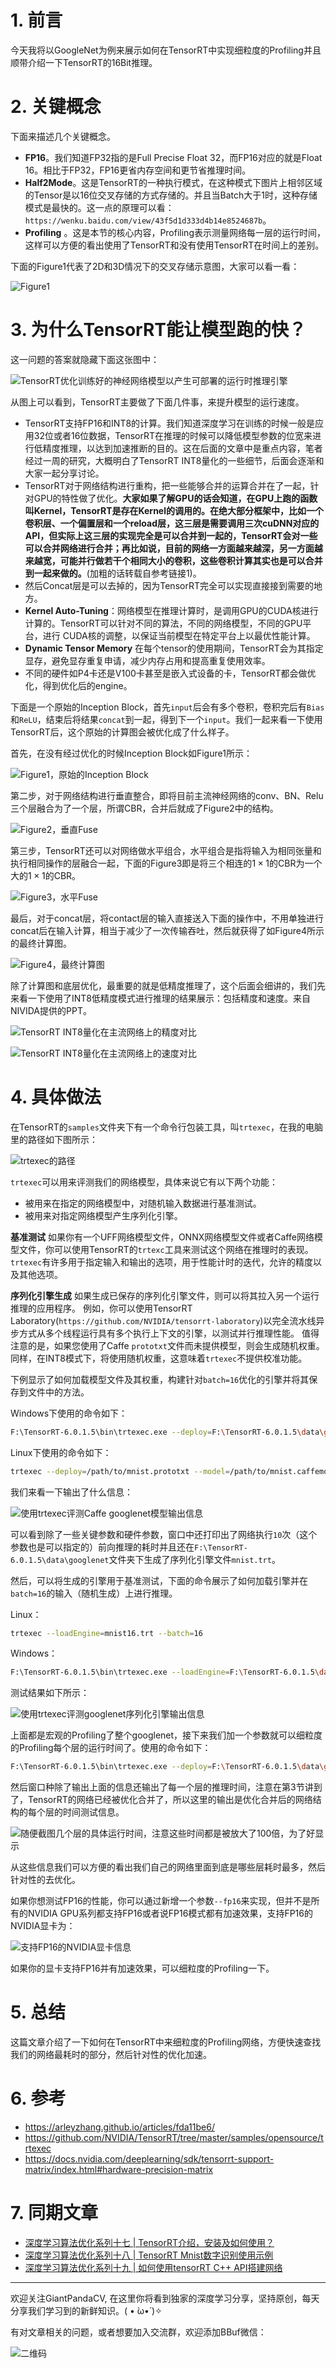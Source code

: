 # 1. 前言
今天我将以GoogleNet为例来展示如何在TensorRT中实现细粒度的Profiling并且顺带介绍一下TensorRT的16Bit推理。

# 2. 关键概念
下面来描述几个关键概念。
- **FP16**。我们知道FP32指的是Full Precise Float 32，而FP16对应的就是Float 16。相比于FP32，FP16更省内存空间和更节省推理时间。
- **Half2Mode**。这是TensorRT的一种执行模式，在这种模式下图片上相邻区域的Tensor是以16位交叉存储的方式存储的。并且当Batch大于1时，这种存储模式是最快的。这一点的原理可以看：`https://wenku.baidu.com/view/43f5d1d333d4b14e8524687b`。
- **Profiling** 。这是本节的核心内容，Profiling表示测量网络每一层的运行时间，这样可以方便的看出使用了TensorRT和没有使用TensorRT在时间上的差别。

下面的Figure1代表了2D和3D情况下的交叉存储示意图，大家可以看一看：

![Figure1](https://img-blog.csdnimg.cn/20200317173427365.png?x-oss-process=image/watermark,type_ZmFuZ3poZW5naGVpdGk,shadow_10,text_aHR0cHM6Ly9ibG9nLmNzZG4ubmV0L2p1c3Rfc29ydA==,size_16,color_FFFFFF,t_70)

# 3. 为什么TensorRT能让模型跑的快？
这一问题的答案就隐藏下面这张图中：

![TensorRT优化训练好的神经网络模型以产生可部署的运行时推理引擎](https://img-blog.csdnimg.cn/20200304145430948.png?x-oss-process=image/watermark,type_ZmFuZ3poZW5naGVpdGk,shadow_10,text_aHR0cHM6Ly9ibG9nLmNzZG4ubmV0L2p1c3Rfc29ydA==,size_16,color_FFFFFF,t_70)

从图上可以看到，TensorRT主要做了下面几件事，来提升模型的运行速度。
- TensorRT支持FP16和INT8的计算。我们知道深度学习在训练的时候一般是应用32位或者16位数据，TensorRT在推理的时候可以降低模型参数的位宽来进行低精度推理，以达到加速推断的目的。这在后面的文章中是重点内容，笔者经过一周的研究，大概明白了TensorRT INT8量化的一些细节，后面会逐渐和大家一起分享讨论。
- TensorRT对于网络结构进行重构，把一些能够合并的运算合并在了一起，针对GPU的特性做了优化。**大家如果了解GPU的话会知道，在GPU上跑的函数叫Kernel，TensorRT是存在Kernel的调用的。在绝大部分框架中，比如一个卷积层、一个偏置层和一个reload层，这三层是需要调用三次cuDNN对应的API，但实际上这三层的实现完全是可以合并到一起的，TensorRT会对一些可以合并网络进行合并；再比如说，目前的网络一方面越来越深，另一方面越来越宽，可能并行做若干个相同大小的卷积，这些卷积计算其实也是可以合并到一起来做的。**(加粗的话转载自参考链接1)。
- 然后Concat层是可以去掉的，因为TensorRT完全可以实现直接接到需要的地方。
- **Kernel Auto-Tuning**：网络模型在推理计算时，是调用GPU的CUDA核进行计算的。TensorRT可以针对不同的算法，不同的网络模型，不同的GPU平台，进行 CUDA核的调整，以保证当前模型在特定平台上以最优性能计算。
- **Dynamic Tensor Memory** 在每个tensor的使用期间，TensorRT会为其指定显存，避免显存重复申请，减少内存占用和提高重复使用效率。
- 不同的硬件如P4卡还是V100卡甚至是嵌入式设备的卡，TensorRT都会做优化，得到优化后的engine。


下面是一个原始的Inception Block，首先`input`后会有多个卷积，卷积完后有`Bias`和`ReLU`，结束后将结果`concat`到一起，得到下一个`input`。我们一起来看一下使用TensorRT后，这个原始的计算图会被优化成了什么样子。

首先，在没有经过优化的时候Inception Block如Figure1所示：

![Figure1，原始的Inception Block](https://img-blog.csdnimg.cn/20200304150434431.png?x-oss-process=image/watermark,type_ZmFuZ3poZW5naGVpdGk,shadow_10,text_aHR0cHM6Ly9ibG9nLmNzZG4ubmV0L2p1c3Rfc29ydA==,size_16,color_FFFFFF,t_70)

第二步，对于网络结构进行垂直整合，即将目前主流神经网络的conv、BN、Relu三个层融合为了一个层，所谓CBR，合并后就成了Figure2中的结构。 

![Figure2，垂直Fuse](https://img-blog.csdnimg.cn/20200304150839343.png?x-oss-process=image/watermark,type_ZmFuZ3poZW5naGVpdGk,shadow_10,text_aHR0cHM6Ly9ibG9nLmNzZG4ubmV0L2p1c3Rfc29ydA==,size_16,color_FFFFFF,t_70)

第三步，TensorRT还可以对网络做水平组合，水平组合是指将输入为相同张量和执行相同操作的层融合一起，下面的Figure3即是将三个相连的$1\times 1$的CBR为一个大的$1\times 1$的CBR。

![Figure3，水平Fuse](https://img-blog.csdnimg.cn/20200304151013613.png?x-oss-process=image/watermark,type_ZmFuZ3poZW5naGVpdGk,shadow_10,text_aHR0cHM6Ly9ibG9nLmNzZG4ubmV0L2p1c3Rfc29ydA==,size_16,color_FFFFFF,t_70)

最后，对于concat层，将contact层的输入直接送入下面的操作中，不用单独进行concat后在输入计算，相当于减少了一次传输吞吐，然后就获得了如Figure4所示的最终计算图。

![Figure4，最终计算图](https://img-blog.csdnimg.cn/2020030415113186.png?x-oss-process=image/watermark,type_ZmFuZ3poZW5naGVpdGk,shadow_10,text_aHR0cHM6Ly9ibG9nLmNzZG4ubmV0L2p1c3Rfc29ydA==,size_16,color_FFFFFF,t_70)

除了计算图和底层优化，最重要的就是低精度推理了，这个后面会细讲的，我们先来看一下使用了INT8低精度模式进行推理的结果展示：包括精度和速度。来自NIVIDA提供的PPT。


![TensorRT INT8量化在主流网络上的精度对比](https://img-blog.csdnimg.cn/20200304154224725.png?x-oss-process=image/watermark,type_ZmFuZ3poZW5naGVpdGk,shadow_10,text_aHR0cHM6Ly9ibG9nLmNzZG4ubmV0L2p1c3Rfc29ydA==,size_16,color_FFFFFF,t_70)

![TensorRT INT8量化在主流网络上的速度对比](https://img-blog.csdnimg.cn/20200304154238568.png?x-oss-process=image/watermark,type_ZmFuZ3poZW5naGVpdGk,shadow_10,text_aHR0cHM6Ly9ibG9nLmNzZG4ubmV0L2p1c3Rfc29ydA==,size_16,color_FFFFFF,t_70)


# 4. 具体做法
在TensorRT的`samples`文件夹下有一个命令行包装工具，叫`trtexec`，在我的电脑里的路径如下图所示：

![trtexec的路径](https://img-blog.csdnimg.cn/20200317150239740.png?x-oss-process=image/watermark,type_ZmFuZ3poZW5naGVpdGk,shadow_10,text_aHR0cHM6Ly9ibG9nLmNzZG4ubmV0L2p1c3Rfc29ydA==,size_16,color_FFFFFF,t_70)

`trtexec`可以用来评测我们的网络模型，具体来说它有以下两个功能：
- 被用来在指定的网络模型中，对随机输入数据进行基准测试。
- 被用来对指定网络模型产生序列化引擎。

**基准测试** 如果你有一个UFF网络模型文件，ONNX网络模型文件或者Caffe网络模型文件，你可以使用TensorRT的`trtexc`工具来测试这个网络在推理时的表现。`trtexec`有许多用于指定输入和输出的选项，用于性能计时的迭代，允许的精度以及其他选项。

**序列化引擎生成** 如果生成已保存的序列化引擎文件，则可以将其拉入另一个运行推理的应用程序。 例如，你可以使用TensorRT Laboratory(`https://github.com/NVIDIA/tensorrt-laboratory`)以完全流水线异步方式从多个线程运行具有多个执行上下文的引擎，以测试并行推理性能。  值得注意的是，如果您使用了Caffe `prototxt`文件而未提供模型，则会生成随机权重。 同样，在INT8模式下，将使用随机权重，这意味着`trtexec`不提供校准功能。

下例显示了如何加载模型文件及其权重，构建针对`batch=16`优化的引擎并将其保存到文件中的方法。

Windows下使用的命令如下：

```sh
F:\TensorRT-6.0.1.5\bin\trtexec.exe --deploy=F:\TensorRT-6.0.1.5\data\googlenet\googlenet.prototxt --model=F:\TensorRT-6.0.1.5\data\googlenet\googlenet.caffemodel --output=prob --batch=16 --saveEngine=F:\TensorRT-6.0.1.5\data\googlenet\mnist16.trt
```

Linux下使用的命令如下：

```sh
trtexec --deploy=/path/to/mnist.prototxt --model=/path/to/mnist.caffemodel --output=prob --batch=16 --saveEngine=mnist16.trt
```


我们来看一下输出了什么信息：


![使用trtexec评测Caffe googlenet模型输出信息](https://img-blog.csdnimg.cn/20200317153151498.png?x-oss-process=image/watermark,type_ZmFuZ3poZW5naGVpdGk,shadow_10,text_aHR0cHM6Ly9ibG9nLmNzZG4ubmV0L2p1c3Rfc29ydA==,size_16,color_FFFFFF,t_70)

可以看到除了一些关键参数和硬件参数，窗口中还打印出了网络执行`10`次（这个参数也是可以指定的）前向推理的耗时并且还在`F:\TensorRT-6.0.1.5\data\googlenet`文件夹下生成了序列化引擎文件`mnist.trt`。

然后，可以将生成的引擎用于基准测试，下面的命令展示了如何加载引擎并在`batch=16`的输入（随机生成）上进行推理。

Linux：

```sh
trtexec --loadEngine=mnist16.trt --batch=16
```

Windows：

```sh
F:\TensorRT-6.0.1.5\bin\trtexec.exe --loadEngine=F:\TensorRT-6.0.1.5\data\googlenet\mnist16.trt --batch=16
```

测试结果如下所示：


![使用trtexec评测googlenet序列化引擎输出信息](https://img-blog.csdnimg.cn/2020031715372786.png?x-oss-process=image/watermark,type_ZmFuZ3poZW5naGVpdGk,shadow_10,text_aHR0cHM6Ly9ibG9nLmNzZG4ubmV0L2p1c3Rfc29ydA==,size_16,color_FFFFFF,t_70)

上面都是宏观的Profiling了整个googlenet，接下来我们加一个参数就可以细粒度的Profiling每个层的运行时间了。使用的命令如下：

```sh
F:\TensorRT-6.0.1.5\bin\trtexec.exe --deploy=F:\TensorRT-6.0.1.5\data\googlenet\googlenet.prototxt --model=F:\TensorRT-6.0.1.5\data\googlenet\googlenet.caffemodel --output=prob --batch=16 --saveEngine=F:\TensorRT-6.0.1.5\data\googlenet\mnist16.trt --dumpProfile
```


然后窗口种除了输出上面的信息还输出了每一个层的推理时间，注意在第3节讲到了，TensorRT的网络已经被优化合并了，所以这里的输出是优化合并后的网络结构的每个层的时间测试信息。

![随便截图几个层的具体运行时间，注意这些时间都是被放大了100倍，为了好显示](https://img-blog.csdnimg.cn/20200317155431930.png?x-oss-process=image/watermark,type_ZmFuZ3poZW5naGVpdGk,shadow_10,text_aHR0cHM6Ly9ibG9nLmNzZG4ubmV0L2p1c3Rfc29ydA==,size_16,color_FFFFFF,t_70)

从这些信息我们可以方便的看出我们自己的网络里面到底是哪些层耗时最多，然后针对性的去优化。


如果你想测试FP16的性能，你可以通过新增一个参数`--fp16`来实现，但并不是所有的NVIDIA GPU系列都支持FP16或者说FP16模式都有加速效果，支持FP16的NVIDIA显卡为：

![支持FP16的NVIDIA显卡信息](https://img-blog.csdnimg.cn/20200317163338214.png?x-oss-process=image/watermark,type_ZmFuZ3poZW5naGVpdGk,shadow_10,text_aHR0cHM6Ly9ibG9nLmNzZG4ubmV0L2p1c3Rfc29ydA==,size_16,color_FFFFFF,t_70)

如果你的显卡支持FP16并有加速效果，可以细粒度的Profiling一下。

# 5. 总结
这篇文章介绍了一下如何在TensorRT中来细粒度的Profiling网络，方便快速查找我们的网络最耗时的部分，然后针对性的优化加速。

# 6. 参考
- https://arleyzhang.github.io/articles/fda11be6/
- https://github.com/NVIDIA/TensorRT/tree/master/samples/opensource/trtexec
- https://docs.nvidia.com/deeplearning/sdk/tensorrt-support-matrix/index.html#hardware-precision-matrix


# 7. 同期文章
- [深度学习算法优化系列十七 | TensorRT介绍，安装及如何使用？](https://mp.weixin.qq.com/s/rYuodkH-tf-q4uZ0QAkuAw)
- [深度学习算法优化系列十八 | TensorRT Mnist数字识别使用示例](https://mp.weixin.qq.com/s/huP2J565irXXU7SSIk-Hwg)
- [深度学习算法优化系列十九 | 如何使用tensorRT C++ API搭建网络](https://mp.weixin.qq.com/s/9WKJi4AnOFKKqvK8R9ph1g)

---------------------------------------------------------------------------

欢迎关注GiantPandaCV, 在这里你将看到独家的深度学习分享，坚持原创，每天分享我们学习到的新鲜知识。( • ̀ω•́ )✧

有对文章相关的问题，或者想要加入交流群，欢迎添加BBuf微信：

![二维码](https://img-blog.csdnimg.cn/20200110234905879.png?x-oss-process=image/watermark,type_ZmFuZ3poZW5naGVpdGk,shadow_10,text_aHR0cHM6Ly9ibG9nLmNzZG4ubmV0L2p1c3Rfc29ydA==,size_16,color_FFFFFF,t_70)